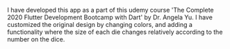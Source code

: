 I have developed this app as a part of this udemy course 'The Complete 2020 Flutter Development Bootcamp with Dart'
by Dr. Angela Yu.
I have customized the original design by changing colors, and adding a functionality where
the size of each die changes relatively according to the number on the dice.
